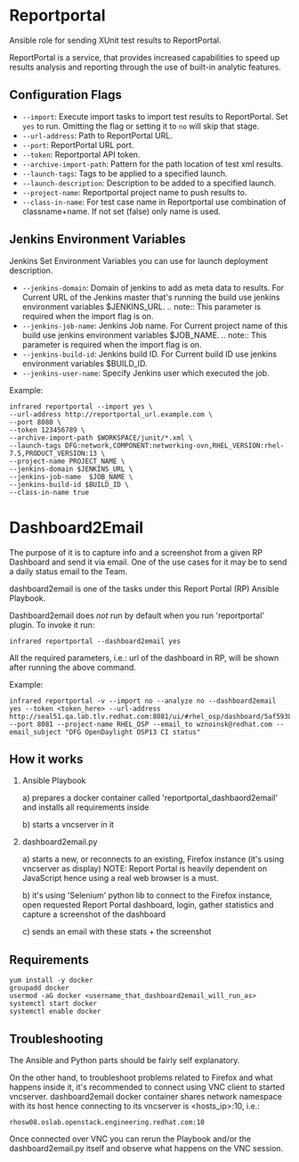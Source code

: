 Reportportal
============

Ansible role for sending XUnit test results to ReportPortal.

ReportPortal is a service, that provides increased capabilities to speed up
results analysis and reporting through the use of built-in analytic features.

Configuration Flags
-------------------

* `--import`:
    Execute import tasks to import test results to ReportPortal.
    Set `yes` to run. Omitting the flag or setting it to `no` will skip that stage.
* `--url-address`:
    Path to ReportPortal URL.
* `--port`:
    ReportPortal URL port.
* `--token`:
    Reportportal API token.
* `--archive-import-path`:
    Pattern for the path location of test xml results.
* `--launch-tags`:
    Tags to be applied to a specified launch.
* `--launch-description`:
    Description to be added to a specified launch.
* `--project-name`:
    Reportportal project name to push results to.
* `--class-in-name`:
    For test case name in Reportportal use combination of classname+name. If not set (false) only name is used.

Jenkins Environment Variables
-----------------------------
Jenkins Set Environment Variables you can use for launch deployment description.

* `--jenkins-domain`:
    Domain of jenkins to add as meta data to results.
    For Current URL of the Jenkins master that's running the build use jenkins
    environment variables $JENKINS_URL.
    .. note:: This parameter is required when the import flag is on.
* `--jenkins-job-name`:
    Jenkins Job name.
    For Current project name of this build use jenkins environment variables $JOB_NAME.
    .. note:: This parameter is required when the import flag is on.
* `--jenkins-build-id`:
    Jenkins build ID.
    For Current build ID use jenkins environment variables $BUILD_ID.
* `--jenkins-user-name`:
    Specify Jenkins user which executed the job.


Example:

    infrared reportportal --import yes \
    --url-address http://reportportal_url.example.com \
    --port 8080 \
    --token 123456789 \
    --archive-import-path $WORKSPACE/junit/*.xml \
    --launch-tags DFG:network,COMPONENT:networking-ovn,RHEL_VERSION:rhel-7.5,PRODUCT_VERSION:13 \
    --project-name PROJECT_NAME \
    --jenkins-domain $JENKINS_URL \
    --jenkins-job-name  $JOB_NAME \
    --jenkins-build-id $BUILD_ID \
    --class-in-name true


Dashboard2Email
===============

The purpose of it is to capture info and a screenshot from a given RP Dashboard
and send it via email. One of the use cases for it may be to send a daily status email to the Team.

dashboard2email is one of the tasks under this Report Portal (RP) Ansible Playbook.

Dashboard2email does _not_ run by default when you run 'reportportal' plugin. To invoke it run:

    infrared reportportal --dashboard2email yes

All the required parameters, i.e.: url of the dashboard in RP, will be shown after running the above command.

Example:

    infrared reportportal -v --import no --analyze no --dashboard2email yes --token <token_here> --url-address http://seal51.qa.lab.tlv.redhat.com:8081/ui/#rhel_osp/dashboard/5af5938420b54300014d791d --port 8081 --project-name RHEL_OSP --email_to wznoinsk@redhat.com --email_subject "DFG OpenDaylight OSP13 CI status"

How it works
------------
1. Ansible Playbook

    a) prepares a docker container called 'reportportal_dashbaord2email' and installs all requirements inside

    b) starts a vncserver in it

2. dashboard2email.py

    a) starts a new, or reconnects to an existing, Firefox instance (it's using vncserver as display)
    NOTE: Report Portal is heavily dependent on JavaScript hence using a real web browser is a must.

    b) it's using 'Selenium' python lib to connect to the Firefox instance, open requested Report Portal dashboard, login, gather statistics and capture a screenshot of the dashboard

    c) sends an email with these stats + the screenshot


Requirements
------------

    yum install -y docker
    groupadd docker
    usermod -aG docker <username_that_dashboard2email_will_run_as>
    systemctl start docker
    systemctl enable docker

Troubleshooting
---------------
The Ansible and Python parts should be fairly self explanatory.

On the other hand, to troubleshoot problems related to Firefox and what happens inside it, it's recommended to connect using VNC client to started vncserver. dashboard2email docker container shares network namespace with its host hence connecting to its vncserver is <hosts_ip>:10, i.e.:

    rhosw08.oslab.openstack.engineering.redhat.com:10

Once connected over VNC you can rerun the Playbook and/or the dashboard2email.py itself and observe what happens on the VNC session.
